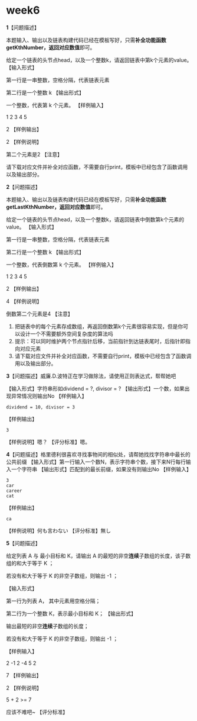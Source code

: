 # week6

**1**【问题描述】

本题输入、输出以及链表构建代码已经在模板写好，只需**补全功能函数 getKthNumber，返回对应数值**即可。

给定一个链表的头节点head，以及一个整数k，请返回链表中第k个元素的value。
【输入形式】

第一行是一串整数，空格分隔，代表链表元素

第二行是一个整数 k
【输出形式】

一个整数，代表第 k 个元素。
【样例输入】

1 2 3 4 5

2
【样例输出】

2
【样例说明】

第二个元素是2
【注意】

请下载对应文件并补全对应函数，不需要自行print，模板中已经包含了函数调用以及输出部分。





**2**【问题描述】

本题输入、输出以及链表构建代码已经在模板写好，只需**补全功能函数 getLastKthNumber，返回对应数值**即可。

给定一个链表的头节点head，以及一个整数k，请返回链表中倒数第k个元素的value。
【输入形式】

第一行是一串整数，空格分隔，代表链表元素

第二行是一个整数 k
【输出形式】

一个整数，代表倒数第 k 个元素。
【样例输入】

1 2 3 4 5

2
【样例输出】

4
【样例说明】

倒数第二个元素是4
【注意】

1. 把链表中的每个元素存成数组，再返回倒数第k个元素很容易实现，但是你可以设计一个不需要额外空间复杂度的算法吗
2. 提示：可以同时维护两个节点指针后移，当前指针到达链表尾时，后指针即指向对应元素
3. 请下载对应文件并补全对应函数，不需要自行print，模板中已经包含了函数调用以及输出部分。





**3**【问题描述】威廉.D.波特正在学习做除法，请使用正则表达式，帮帮她吧

【输入形式】字符串形如dividend = ?, divisor = ?
【输出形式】一个数，如果出现异常情况则输出No
【样例输入】

```
dividend = 10, divisor = 3
```

【样例输出】

```
3
```

【样例说明】嗯？
【评分标准】嗯。



**4**【问题描述】格里德利很喜欢寻找事物间的相似处，请帮她找找字符串中最长的公共前缀
【输入形式】第一行输入一个数N，表示字符串个数，接下来N行每行输入一个字符串
【输出形式】匹配到的最长前缀，如果没有则输出No
【样例输入】

```
3
car
career
cat
```

【样例输出】

```
ca
```

【样例说明】何も言わない
【评分标准】無し





**5**【问题描述】

给定列表 A 与 最小目标和 K，请输出 A 的最短的非空**连续**子数组的长度，该子数组的和大于等于 K ；

若没有和大于等于 K 的非空子数组，则输出 -1 ；

【输入形式】

第一行为列表 A， 其中元素用空格分隔；

第二行为一个整数 K，表示最小目标和 K；
【输出形式】

输出最短的非空**连续**子数组的长度；

若没有和大于等于 K 的非空子数组，则输出 -1 ；

【样例输入】

2 -1 2 -4 5 2

7
【样例输出】

2
【样例说明】

5 + 2 >= 7

应该不难吧~
【评分标准】